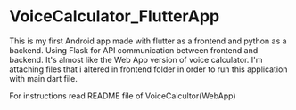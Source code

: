 # VoiceCalculator_FlutterApp
This is my first Android app made with flutter as a frontend and python as a backend. Using Flask for API communication between frontend and backend. It's almost like the Web App version of voice calculator. 
I'm attaching files that i altered in frontend folder in order to run this application with main dart file.

For instructions read README file of VoiceCalcultor(WebApp)
